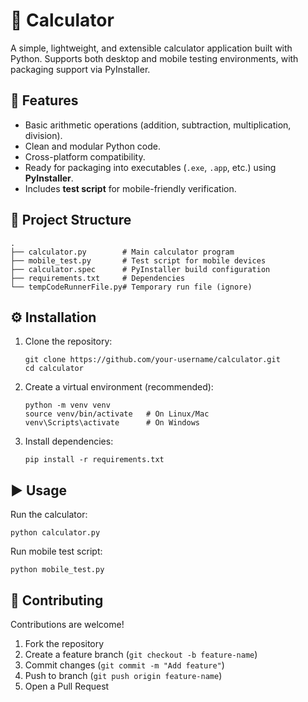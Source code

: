 # 🧮 Calculator

A simple, lightweight, and extensible calculator application built with Python.
Supports both desktop and mobile testing environments, with packaging support via PyInstaller.

## 🚀 Features

* Basic arithmetic operations (addition, subtraction, multiplication, division).
* Clean and modular Python code.
* Cross-platform compatibility.
* Ready for packaging into executables (`.exe`, `.app`, etc.) using **PyInstaller**.
* Includes **test script** for mobile-friendly verification.

## 📂 Project Structure

```
.
├── calculator.py        # Main calculator program
├── mobile_test.py       # Test script for mobile devices
├── calculator.spec      # PyInstaller build configuration
├── requirements.txt     # Dependencies
└── tempCodeRunnerFile.py# Temporary run file (ignore)
```

## ⚙️ Installation

1. Clone the repository:

   ```
   git clone https://github.com/your-username/calculator.git
   cd calculator
   ```

2. Create a virtual environment (recommended):

   ```
   python -m venv venv
   source venv/bin/activate   # On Linux/Mac
   venv\Scripts\activate      # On Windows
   ```

3. Install dependencies:

   ```
   pip install -r requirements.txt
   ```

## ▶️ Usage

Run the calculator:

```
python calculator.py
```

Run mobile test script:

```
python mobile_test.py
```


## 🤝 Contributing

Contributions are welcome!

1. Fork the repository
2. Create a feature branch (`git checkout -b feature-name`)
3. Commit changes (`git commit -m "Add feature"`)
4. Push to branch (`git push origin feature-name`)
5. Open a Pull Request
